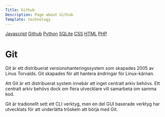 ```yaml
---
Title: Github
Description: Page about Github
Template: technology
---
```


<div class="aside">
    <a href="javascript">Javascript</a>
    <a href="git">Github</a>
    <a href="python">Python</a>
    <a href="sqlite">SQLite</a>
    <a href="css">CSS</a>
    <a href="html">HTML</a>
    <a href="php">PHP</a>
</div>

# Git

Git är ett distribuerat versionshanteringssystem som skapades 2005 av Linus Torvalds. Git skapades för att hantera ändringar för Linux-kärnan.

Att Git är ett distribuerat system innebär att inget centralt arkiv behövs. Ett centralt arkiv behövs dock om flera utvecklare vill samarbeta om samma kod.

Git är tradionellt sett ett CLI verktyg, men en del GUI baserade verktyg har utvecklats för att underlätta tröskeln att börja med Git.
